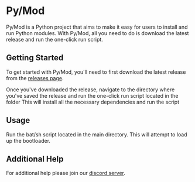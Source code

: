 # Py/Mod
Py/Mod is a Python project that aims to make it easy for users to install and run Python modules. With Py/Mod, all you need to do is download the latest release and run the one-click run script.

## Getting Started
To get started with Py/Mod, you'll need to first download the latest release from the [releases page](https://github.com/pythonserious/py-mod/releases).

Once you've downloaded the release, navigate to the directory where you've saved the release and run the one-click run script located in the folder
This will install all the necessary dependencies and run the script

## Usage
Run the bat/sh script located in the main directory.
This will attempt to load up the bootloader.

## Additional Help
For additional help please join our [discord server](https://discord.gg/7afgRs8xYz).
